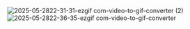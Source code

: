 ![2025-05-2822-31-31-ezgif com-video-to-gif-converter (2)](https://github.com/user-attachments/assets/a1f006dd-dc91-4a00-b163-d6765dcd16c3)
![2025-05-2822-36-35-ezgif com-video-to-gif-converter](https://github.com/user-attachments/assets/0360765e-374c-4303-b2b5-19aa3e912c66)
